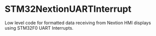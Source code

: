 # STM32NextionUARTInterrupt
Low level code for formatted data receiving from Nextion HMI displays using STM32F0 UART Interrupts. 
